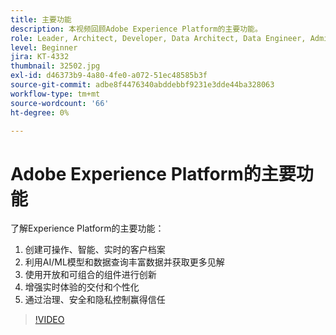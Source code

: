 ```yaml
---
title: 主要功能
description: 本视频回顾Adobe Experience Platform的主要功能。
role: Leader, Architect, Developer, Data Architect, Data Engineer, Admin, User
level: Beginner
jira: KT-4332
thumbnail: 32502.jpg
exl-id: d46373b9-4a80-4fe0-a072-51ec48585b3f
source-git-commit: adbe8f4476340abddebbf9231e3dde44ba328063
workflow-type: tm+mt
source-wordcount: '66'
ht-degree: 0%

---
```


# Adobe Experience Platform的主要功能

了解Experience Platform的主要功能：

1. 创建可操作、智能、实时的客户档案
1. 利用AI/ML模型和数据查询丰富数据并获取更多见解
1. 使用开放和可组合的组件进行创新
1. 增强实时体验的交付和个性化
1. 通过治理、安全和隐私控制赢得信任

>[!VIDEO](https://video.tv.adobe.com/v/32502?quality=12&learn=on)

